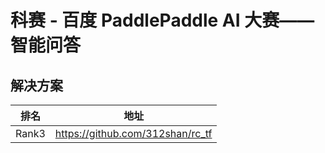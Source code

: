 # 科赛 - 百度 PaddlePaddle AI 大赛——智能问答

## 解决方案

|排名|地址|
|----|----|
|Rank3|https://github.com/312shan/rc_tf|